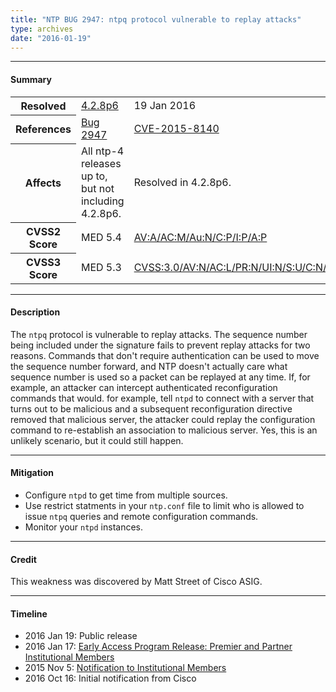 ```yaml
---
title: "NTP BUG 2947: ntpq protocol vulnerable to replay attacks"
type: archives
date: "2016-01-19"
---
```


* * *

#### Summary

<table>
  <tbody>
	<tr>
		<th><b>Resolved</b></th>
		<td><a href="/support/securitynotice/4_2_8p6-release-announcement/">4.2.8p6</a></td>
		<td>19 Jan 2016</td>
	</tr>
	<tr>
		<th><b>References</b></th>
		<td><a href="https://bugs.ntp.org/show_bug.cgi?id=2947">Bug 2947</a></td>
		<td><a href="https://nvd.nist.gov/vuln/detail/CVE-2015-8140">CVE-2015-8140</a></td>
	</tr>
	<tr>
		<th><b>Affects</b></th>
		<td>All ntp-4 releases up to, but not including 4.2.8p6.</td>
		<td>Resolved in 4.2.8p6.</td>
	</tr>
	<tr>
		<th><b>CVSS2 Score</b></th>
		<td>MED 5.4</td>
		<td><a href="https://nvd.nist.gov/vuln-metrics/cvss/v2-calculator?calculator&version=2&vector=(AV:A/AC:M/Au:N/C:P/I:P/A:P)">AV:A/AC:M/Au:N/C:P/I:P/A:P</a></td>
	</tr>
	<tr>
		<th><b>CVSS3 Score<b></th>
		<td>MED 5.3</td>
		<td><a href="https://www.first.org/cvss/calculator/3.0#CVSS:3.0/AV:N/AC:L/PR:N/UI:N/S:U/C:N/I:L/A:N">CVSS:3.0/AV:N/AC:L/PR:N/UI:N/S:U/C:N/I:L/A:N</a></td>
	</tr>	
  </tbody>	
</table>

* * *
    
#### Description 

The `ntpq` protocol is vulnerable to replay attacks. The sequence number being included under the signature fails to prevent replay attacks for two reasons. Commands that don't require authentication can be used to move the sequence number forward, and NTP doesn't actually care what sequence number is used so a packet can be replayed at any time. If, for example, an attacker can intercept authenticated reconfiguration commands that would. for example, tell `ntpd` to connect with a server that turns out to be malicious and a subsequent reconfiguration directive removed that malicious server, the attacker could replay the configuration command to re-establish an association to malicious server. Yes, this is an unlikely scenario, but it could still happen.

* * *
    
#### Mitigation

* Configure `ntpd` to get time from multiple sources.
* Use restrict statments in your `ntp.conf` file to limit who is allowed to issue `ntpq` queries and remote configuration commands.
* Monitor your `ntpd` instances.

* * *

#### Credit

This weakness was discovered by Matt Street of Cisco ASIG.

* * *

#### Timeline

* 2016 Jan 19: Public release
* 2016 Jan 17: [Early Access Program Release: Premier and Partner Institutional Members](https://www.nwtime.org/membership/benefits/)
* 2015 Nov 5: [Notification to Institutional Members](https://www.nwtime.org/membership/benefits/)
* 2016 Oct 16: Initial notification from Cisco